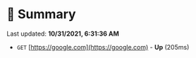 # 📖 Summary
Last updated: **10/31/2021, 6:31:36 AM**

- `GET` [https://google.com](https://google.com) - **Up** (205ms)
